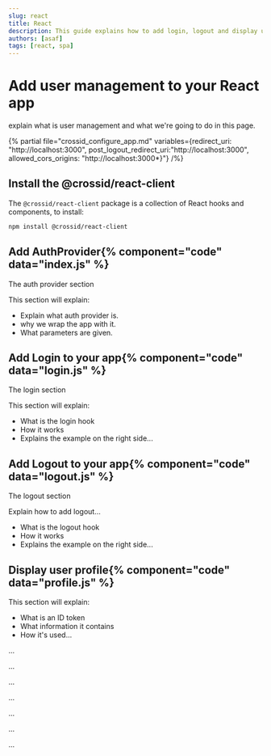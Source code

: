 ```yaml
---
slug: react
title: React
description: This guide explains how to add login, logout and display user profile quickly in React.
authors: [asaf]
tags: [react, spa]
---
```


# Add user management to your React app

explain what is user management and what we're going to do in this page.

{% partial file="crossid_configure_app.md" variables={redirect_uri: "http://localhost:3000", post_logout_redirect_uri:"http://localhost:3000", allowed_cors_origins: "http://localhost:3000*}"}  /%}

## Install the @crossid/react-client

The `@crossid/react-client` package is a collection of React hooks and components, to install:

```bash
npm install @crossid/react-client
```

## Add AuthProvider{% component="code" data="index.js" %}

The auth provider section

This section will explain:

- Explain what auth provider is.
- why we wrap the app with it.
- What parameters are given.

## Add Login to your app{% component="code" data="login.js" %}

The login section

This section will explain:

- What is the login hook
- How it works
- Explains the example on the right side...

## Add Logout to your app{% component="code" data="logout.js" %}

The logout section

Explain how to add logout...

- What is the logout hook
- How it works
- Explains the example on the right side...

## Display user profile{% component="code" data="profile.js" %}

This section will explain:

- What is an ID token
- What information it contains
- How it's used...

...

...

...

...

...

...

...
